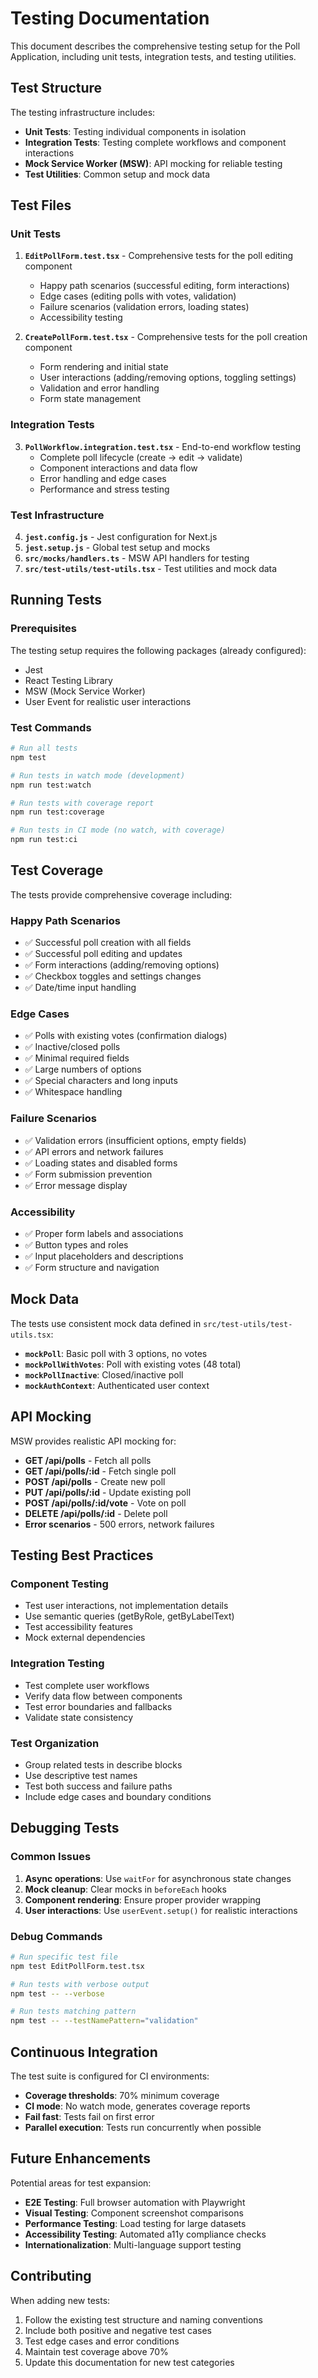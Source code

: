# Testing Documentation

This document describes the comprehensive testing setup for the Poll Application, including unit tests, integration tests, and testing utilities.

## Test Structure

The testing infrastructure includes:

- **Unit Tests**: Testing individual components in isolation
- **Integration Tests**: Testing complete workflows and component interactions
- **Mock Service Worker (MSW)**: API mocking for reliable testing
- **Test Utilities**: Common setup and mock data

## Test Files

### Unit Tests

1. **`EditPollForm.test.tsx`** - Comprehensive tests for the poll editing component
   - Happy path scenarios (successful editing, form interactions)
   - Edge cases (editing polls with votes, validation)
   - Failure scenarios (validation errors, loading states)
   - Accessibility testing

2. **`CreatePollForm.test.tsx`** - Comprehensive tests for the poll creation component
   - Form rendering and initial state
   - User interactions (adding/removing options, toggling settings)
   - Validation and error handling
   - Form state management

### Integration Tests

3. **`PollWorkflow.integration.test.tsx`** - End-to-end workflow testing
   - Complete poll lifecycle (create → edit → validate)
   - Component interactions and data flow
   - Error handling and edge cases
   - Performance and stress testing

### Test Infrastructure

4. **`jest.config.js`** - Jest configuration for Next.js
5. **`jest.setup.js`** - Global test setup and mocks
6. **`src/mocks/handlers.ts`** - MSW API handlers for testing
7. **`src/test-utils/test-utils.tsx`** - Test utilities and mock data

## Running Tests

### Prerequisites

The testing setup requires the following packages (already configured):
- Jest
- React Testing Library
- MSW (Mock Service Worker)
- User Event for realistic user interactions

### Test Commands

```bash
# Run all tests
npm test

# Run tests in watch mode (development)
npm run test:watch

# Run tests with coverage report
npm run test:coverage

# Run tests in CI mode (no watch, with coverage)
npm run test:ci
```

## Test Coverage

The tests provide comprehensive coverage including:

### Happy Path Scenarios
- ✅ Successful poll creation with all fields
- ✅ Successful poll editing and updates
- ✅ Form interactions (adding/removing options)
- ✅ Checkbox toggles and settings changes
- ✅ Date/time input handling

### Edge Cases
- ✅ Polls with existing votes (confirmation dialogs)
- ✅ Inactive/closed polls
- ✅ Minimal required fields
- ✅ Large numbers of options
- ✅ Special characters and long inputs
- ✅ Whitespace handling

### Failure Scenarios
- ✅ Validation errors (insufficient options, empty fields)
- ✅ API errors and network failures
- ✅ Loading states and disabled forms
- ✅ Form submission prevention
- ✅ Error message display

### Accessibility
- ✅ Proper form labels and associations
- ✅ Button types and roles
- ✅ Input placeholders and descriptions
- ✅ Form structure and navigation

## Mock Data

The tests use consistent mock data defined in `src/test-utils/test-utils.tsx`:

- **`mockPoll`**: Basic poll with 3 options, no votes
- **`mockPollWithVotes`**: Poll with existing votes (48 total)
- **`mockPollInactive`**: Closed/inactive poll
- **`mockAuthContext`**: Authenticated user context

## API Mocking

MSW provides realistic API mocking for:

- **GET /api/polls** - Fetch all polls
- **GET /api/polls/:id** - Fetch single poll
- **POST /api/polls** - Create new poll
- **PUT /api/polls/:id** - Update existing poll
- **POST /api/polls/:id/vote** - Vote on poll
- **DELETE /api/polls/:id** - Delete poll
- **Error scenarios** - 500 errors, network failures

## Testing Best Practices

### Component Testing
- Test user interactions, not implementation details
- Use semantic queries (getByRole, getByLabelText)
- Test accessibility features
- Mock external dependencies

### Integration Testing
- Test complete user workflows
- Verify data flow between components
- Test error boundaries and fallbacks
- Validate state consistency

### Test Organization
- Group related tests in describe blocks
- Use descriptive test names
- Test both success and failure paths
- Include edge cases and boundary conditions

## Debugging Tests

### Common Issues
1. **Async operations**: Use `waitFor` for asynchronous state changes
2. **Mock cleanup**: Clear mocks in `beforeEach` hooks
3. **Component rendering**: Ensure proper provider wrapping
4. **User interactions**: Use `userEvent.setup()` for realistic interactions

### Debug Commands
```bash
# Run specific test file
npm test EditPollForm.test.tsx

# Run tests with verbose output
npm test -- --verbose

# Run tests matching pattern
npm test -- --testNamePattern="validation"
```

## Continuous Integration

The test suite is configured for CI environments:

- **Coverage thresholds**: 70% minimum coverage
- **CI mode**: No watch mode, generates coverage reports
- **Fail fast**: Tests fail on first error
- **Parallel execution**: Tests run concurrently when possible

## Future Enhancements

Potential areas for test expansion:

- **E2E Testing**: Full browser automation with Playwright
- **Visual Testing**: Component screenshot comparisons
- **Performance Testing**: Load testing for large datasets
- **Accessibility Testing**: Automated a11y compliance checks
- **Internationalization**: Multi-language support testing

## Contributing

When adding new tests:

1. Follow the existing test structure and naming conventions
2. Include both positive and negative test cases
3. Test edge cases and error conditions
4. Maintain test coverage above 70%
5. Update this documentation for new test categories
